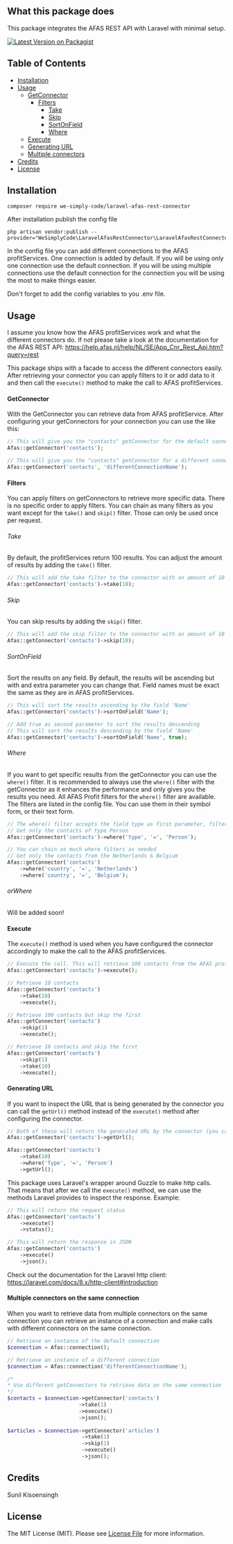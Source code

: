 ## What this package does
This package integrates the AFAS REST API with Laravel with minimal setup.

[![Latest Version on Packagist](https://img.shields.io/packagist/v/we-simply-code/laravel-afas-rest-connector)](https://packagist.org/packages/we-simply-code/laravel-afas-rest-connector)

## Table of Contents  
<!--ts-->
   * [Installation](#installation)
   * [Usage](#usage)
      * [GetConnector](#getconnector)
         * [Filters](#filters)
            * [Take](#take)
            * [Skip](#skip)
            * [SortOnField](#sortonfield)
            * [Where](#where)
      * [Execute](#execute)
      * [Generating URL](#generating-url)
      * [Multiple connectors](#multiple-connectors-on-the-same-connection)
   * [Credits](#credits)
   * [License](#license)
<!--te-->

## Installation
```
composer require we-simply-code/laravel-afas-rest-connector
```

After installation publish the config file
```
php artisan vendor:publish --provider="WeSimplyCode\LaravelAfasRestConnector\LaravelAfasRestConnectorServiceProvider"
```
In the config file you can add different connections to the AFAS profitServices.
One connection is added by default. If you will be using only one connection use the default connection.
If you will be using multiple connections use the default connection for the connection you will be using the most to make things easier.

Don't forget to add the config variables to you .env file.

## Usage
I assume you know how the AFAS profitServices work and what the different connectors do.
If not please take a look at the documentation for the AFAS REST API: https://help.afas.nl/help/NL/SE/App_Cnr_Rest_Api.htm?query=rest

This package ships with a facade to access the different connectors easily.
After retrieving your connector you can apply filters to it or add data to it and then call the ```execute()``` method to make the call to AFAS profitServices.

#### GetConnector
With the GetConnector you can retrieve data from AFAS profitService.
After configuring your getConnectors for your connection you can use the like this:

```php
// This will give you the "contacts" getConnector for the default connection
Afas::getConnector('contacts');

// This will give you the "contacts" getConnector for a different connection
Afas::getConnector('contacts', 'differentConnectionName');
```

#### Filters
You can apply filters on getConnectors to retrieve more specific data.
There is no specific order to apply filters. You can chain as many filters as you want except for the ```take()``` and ```skip()``` filter. Those can only be used once per request.

###### Take
By default, the profitServices return 100 results. You can adjust the amount of results by adding the ```take()``` filter.
```php
// This will add the take filter to the connector with an amount of 10
Afas::getConnector('contacts')->take(10);
```

###### Skip
You can skip results by adding the ```skip()``` filter.
```php
// This will add the skip filter to the connector with an amount of 10
Afas::getConnector('contacts')->skip(10);
```

###### SortOnField
Sort the results on any field. By default, the results will be ascending but with and extra parameter you can change that.
Field names must be exact the same as they are in AFAS profitServices.
```php
// This will sort the results ascending by the field 'Name'
Afas::getConnector('contacts')->sortOnField('Name');

// Add true as second parameter to sort the results descending
// This will sort the results descending by the field 'Name'
Afas::getConnector('contacts')->sortOnField('Name', true);
```

###### Where
If you want to get specific results from the getConnector you can use the ```where()``` filter. It is recommended to always use the ```where()```
filter with the getConnector as it enhances the performance and only gives you the results you need.
All AFAS Profit filters for the ```where()``` filter are available. The filters are listed in the config file. You can use them in their symbol form, or their text form.
```php
// The where() filter accepts the field type as first parameter, filter type as second and what the results should be filtered on as third
// Get only the contacts of type Person
Afas::getConnector('contacts')->where('type', '=', 'Person');

// You can chain as much where filters as needed
// Get only the contacts from the Netherlands & Belgium
Afas::getConnector('contacts')
    ->where('country', '=', 'Netherlands')
    ->where('country', '=', 'Belgium');
```

###### orWhere
Will be added soon!

#### Execute
The ```execute()``` method is used when you have configured the connector accordingly to make the call to the AFAS profitServices.
```php
// Execute the call. This will retrieve 100 contacts from the AFAS profitServices
Afas::getConnector('contacts')->execute();

// Retrieve 10 contacts
Afas::getConnector('contacts')
    ->take(10)
    ->execute();

// Retrieve 100 contacts but skip the first
Afas::getConnector('contacts')
    ->skip(1)
    ->execute();

// Retrieve 10 contacts and skip the first
Afas::getConnector('contacts')
    ->skip(1)
    ->take(10)
    ->execute();
```

#### Generating URL
If you want to inspect the URL that is being generated by the connector you can call the ```getUrl()```
method instead of the ```execute()``` method after configuring the connector.

```php
// Both of these will return the generated URL by the connector (you can use this directly to make a call in something like Postman)
Afas::getConnector('contacts')->getUrl();

Afas::getConnector('contacts')
    ->take(10)
    ->where('Type', '=', 'Person')
    ->getUrl();
```

This package uses Laravel's wrapper around Guzzle to make http calls.
That means that after we call the ```execute()``` method, we can use the methods Laravel provides to inspect the response.
Example:
```php
// This will return the request status
Afas::getConnector('contacts')
    ->execute()
    ->status();

// This will return the response in JSON
Afas::getConnector('contacts')
    ->execute()
    ->json();
```
Check out the documentation for the Laravel http client: https://laravel.com/docs/8.x/http-client#introduction

#### Multiple connectors on the same connection
When you want to retrieve data from multiple connectors on the same connection you can retrieve an instance of a connection and make calls with different connectors on the same connection.
```php
// Retrieve an instance of the default connection
$connection = Afas::connection();

// Retrieve an instance of a different connection
$connection = Afas::connection('differentConnectionName');

/*
* Use different getConnectors to retrieve data on the same connection
*/
$contacts = $connection->getConnector('contacts')
                       ->take(1)
                       ->execute()
                       ->json();
                       
$articles = $connection->getConnector('articles')
                        ->take(1)
                        ->skip(1)
                        ->execute()
                        ->json();
```

## Credits
Sunil Kisoensingh

## License
The MIT License (MIT). Please see [License File](LICENSE) for more information.
